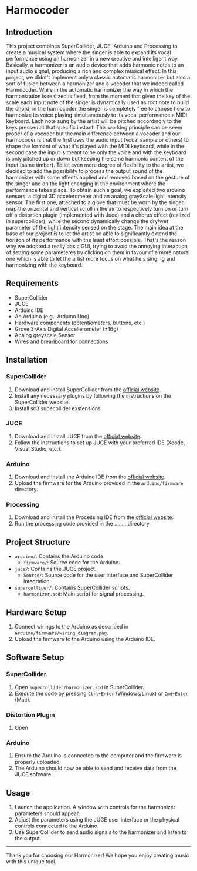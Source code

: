 # Harmocoder

## Introduction

This project combines SuperCollider, JUCE, Arduino and Processing to create a musical system where the singer is able to expand its vocal performance using an harmonizer in a new creative and intelligent way.
Basically, a harmonizer is an audio device that adds harmonic notes to an input audio signal, producing a rich and complex musical effect.
In this project, we didnt't implement only a classic automatic harmonizer but also a sort of fusion between a harmonizer and a vocoder that we indeed called Harmocoder.
While in the automatic harmonizer the way in which the harmonization is realized is fixed, from the moment that given the key of the scale each input note of the singer is dynamically used as root note to build the chord, in the harmocoder the singer is completely free to choose how to harmonize its voice playing simultaneously to its vocal performance a MIDI keyboard.
Each note sung by the artist will be pitched accordingly to the keys pressed at that specific instant.
This working principle can be seem proper of a vocoder but the main difference between a vocoder and our harmocoder is that the first uses the audio input (vocal sample or others) to shape the formant of what it's played with the MIDI keyboard, while in the second case the input is meant to be only the voice and with the keyboard is only pitched up or down but keeping the same harmonic content of the input (same timber).
To let even more degree of flexibility to the artist, we decided to add the possibility to process the output sound of the harmonizer with some effects applied and removed based on the gesture of the singer and on the light changing in the environment where the performance takes place.
To obtain such a goal, we exploited two  arduino sensors: a digital 3D accelerometer and an analog grayScale light intensity sensor.
The first one, attached to a glove that must be worn by the singer, map the orizontal and vertical scroll in the air to respectively turn on or turn off a distortion plugin (implemented with Juce) and a chorus effect (realized in supercollider), while the second dynamically change the dry/wet parameter of the light intensity sensed on the stage.
The main idea at the base of our project is to let the artist be able to significantly extend the horizon of its performance with the least effort possible.
That's the reason why we adopted a really basic GUI, trying to avoid the annoying interaction of setting some parameteres by clicking on them in favour of a more natural one which is able to let the artist more focus on what he's singing and harmonizing with the keyboard.

## Requirements

- SuperCollider
- JUCE
- Arduino IDE
- An Arduino (e.g., Arduino Uno)
- Hardware components (potentiometers, buttons, etc.)
- Grove 3-Axis Digital Accellerometer (±16g)
- Analog greyscale Sensor
- Wires and breadboard for connections

## Installation

### SuperCollider

1. Download and install SuperCollider from the [official website](https://supercollider.github.io/download).
2. Install any necessary plugins by following the instructions on the SuperCollider website.
3. Install sc3 supecollider exstensions

### JUCE

1. Download and install JUCE from the [official website](https://juce.com/get-juce).
2. Follow the instructions to set up JUCE with your preferred IDE (Xcode, Visual Studio, etc.).

### Arduino

1. Download and install the Arduino IDE from the [official website](https://www.arduino.cc/en/software).
2. Upload the firmware for the Arduino provided in the `arduino/firmware` directory.

### Processing

1. Download and install the Processing IDE from the [official website](https://processing.org/download).
2. Run the processing code provided in the ........ directory.


## Project Structure

- `arduino/`: Contains the Arduino code.
  - `firmware/`: Source code for the Arduino.
- `juce/`: Contains the JUCE project.
  - `Source/`: Source code for the user interface and SuperCollider integration.
- `supercollider/`: Contains SuperCollider scripts.
  - `harmonizer.scd`: Main script for signal processing.

## Hardware Setup

1. Connect wirings to the Arduino as described in `arduino/firmware/wiring_diagram.png`.
2. Upload the firmware to the Arduino using the Arduino IDE.

## Software Setup

### SuperCollider

1. Open `supercollider/harmonizer.scd` in SuperCollider.
2. Execute the code by pressing `Ctrl+Enter` (Windows/Linux) or `Cmd+Enter` (Mac).

### Distortion Plugin

1. Open

### Arduino

1. Ensure the Arduino is connected to the computer and the firmware is properly uploaded.
2. The Arduino should now be able to send and receive data from the JUCE software.

## Usage

1. Launch the  application. A window with controls for the harmonizer parameters should appear.
2. Adjust the parameters using the JUCE user interface or the physical controls connected to the Arduino.
3. Use SuperCollider to send audio signals to the harmonizer and listen to the output.


---

Thank you for choosing our Harmonizer! We hope you enjoy creating music with this unique tool.
